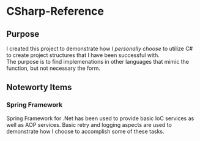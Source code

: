 # CSharp-Reference
## Purpose
I created this project to demonstrate how *I personally choose* to utilize C# to create project structures that I have been successful with.  
The purpose is to find implemenations in other languages that mimic the function, but not necessary the form.

## Noteworty Items
### Spring Framework
Spring Framework for .Net has been used to provide basic IoC services as well as AOP services.  Basic retry and logging aspects are used to demonstrate how I choose to accomplish some of these tasks.